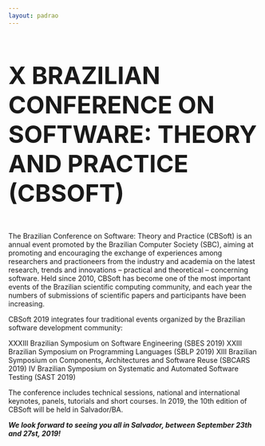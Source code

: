 ```yaml
---
layout: padrao
---
```


<section class="sample-text-area">
    <div class="container">
      <h3 class="text-center text-black mb-25" style="font-size:5vmin;">X BRAZILIAN CONFERENCE ON SOFTWARE: THEORY AND PRACTICE (CBSOFT)</h3>
      <div class="text-justify text-black">
        <p>The Brazilian Conference on Software: Theory and Practice (CBSoft) is an annual event promoted by the
          Brazilian Computer Society (SBC), aiming at promoting and encouraging the exchange of experiences among
          researchers and practioneers from the industry and academia on the latest research, trends and innovations –
          practical and theoretical – concerning software. Held since 2010, CBSoft has become one of the most important
          events of the Brazilian scientific computing community, and each year the numbers of submissions of
          scientific papers and participants have been increasing.</p>
        <p>CBSoft 2019 integrates four traditional events organized by the Brazilian software development community:</p>
        <p>XXXIII Brazilian Symposium on Software Engineering (SBES 2019) XXIII Brazilian Symposium on Programming
          Languages (SBLP 2019) XIII Brazilian Symposium on Components, Architectures and Software Reuse (SBCARS 2019)
          IV Brazilian Symposium on Systematic and Automated Software Testing (SAST 2019)</p>
        <p>The conference includes technical sessions, national and international keynotes, panels, tutorials and short
          courses. In 2019, the 10th edition of CBSoft will be held in Salvador/BA.</p>
        <p><strong><em>We look forward to seeing you all in Salvador, between September 23th and 27st, 2019!</em></strong></p>
        <!-- <p>Elisa, Rosana, Valter, Auri, Daniel, and Lucas.</p> -->
      </div>
    </div>
  </section>
  <br>
  